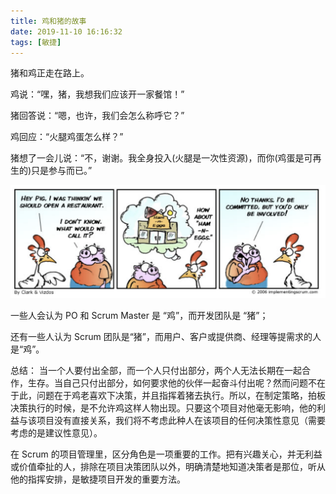 ```yaml
---
title: 鸡和猪的故事
date: 2019-11-10 16:16:32
tags: [敏捷]
---
```


猪和鸡正走在路上。

鸡说：“嘿，猪，我想我们应该开一家餐馆！”

猪回答说：“嗯，也许，我们会怎么称呼它？”

鸡回应：“火腿鸡蛋怎么样？”

猪想了一会儿说：“不，谢谢。我全身投入(火腿是一次性资源)，而你(鸡蛋是可再生的)只是参与而已。”

![](/css/images/chicken-and-pig.png)

一些人会认为 PO 和 Scrum Master 是 “鸡”，而开发团队是 “猪”；

还有一些人认为 Scrum 团队是“猪”，而用户、客户或提供商、经理等提需求的人是“鸡”。

总结：
当一个人要付出全部，而一个人只付出部分，两个人无法长期在一起合作，生存。当自己只付出部分，如何要求他的伙伴一起奋斗付出呢？然而问题不在于此，问题在于鸡老喜欢下决策，并且指挥着猪去执行。所以，在制定策略，拍板决策执行的时候，是不允许鸡这样人物出现。只要这个项目对他毫无影响，他的利益与该项目没有直接关系，我们将不考虑此种人在该项目的任何决策性意见（需要考虑的是建议性意见）。

在 Scrum 的项目管理里，区分角色是一项重要的工作。把有兴趣关心，并无利益或价值牵扯的人，排除在项目决策团队以外，明确清楚地知道决策者是那位，听从他的指挥安排，是敏捷项目开发的重要方法。